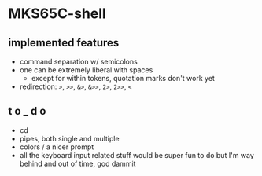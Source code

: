 # MKS65C-shell

## implemented features

+ command separation w/ semicolons
+ one can be extremely liberal with spaces
    + except for within tokens, quotation marks don't work yet
+ redirection: `>`, `>>`, `&>`, `&>>`, `2>`, `2>>`, `<`

## t o _ d o 

+ cd
+ pipes, both single and multiple
+ colors / a nicer prompt
+ all the keyboard input related stuff would be super fun to do but I'm way behind and out of time, god dammit
